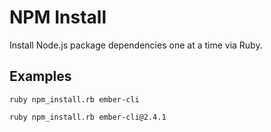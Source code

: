 NPM Install
===========

Install Node.js package dependencies one at a time via Ruby.

Examples
--------

`ruby npm_install.rb ember-cli`

`ruby npm_install.rb ember-cli@2.4.1`
